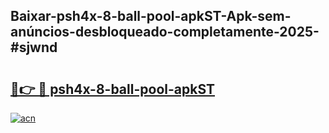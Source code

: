 ## Baixar-psh4x-8-ball-pool-apkST-Apk-sem-anúncios-desbloqueado-completamente-2025-#sjwnd

# <h2><a href="https://ainizakaria.my?title=psh4x-8-ball-pool-apkST&ref=22M">🔗👉 🔴 psh4x-8-ball-pool-apkST</a></h2>

[![acn](https://github.com/user-attachments/assets/0f9c940e-d8b0-45ae-aac7-cd30a18b3e1c)](https://ainizakaria.my?title=psh4x-8-ball-pool-apkST&ref=22M)

